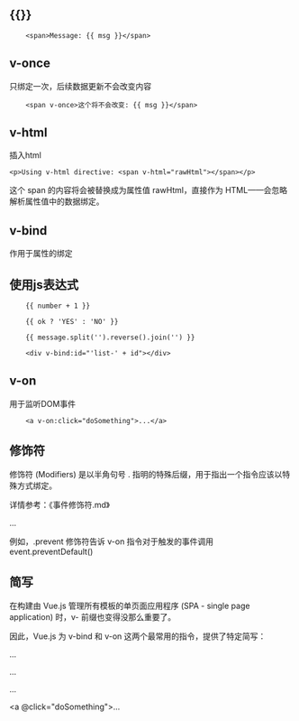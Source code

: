 
## {{}}

```
	<span>Message: {{ msg }}</span>

```

## v-once

只绑定一次，后续数据更新不会改变内容

```
	<span v-once>这个将不会改变: {{ msg }}</span>

```


##  v-html

插入html

```
<p>Using v-html directive: <span v-html="rawHtml"></span></p>
```

这个 span 的内容将会被替换成为属性值 rawHtml，直接作为 HTML——会忽略解析属性值中的数据绑定。


## v-bind

作用于属性的绑定

<div v-bind:id="dynamicId"></div>


## 使用js表达式

```
	{{ number + 1 }}

	{{ ok ? 'YES' : 'NO' }}

	{{ message.split('').reverse().join('') }}

	<div v-bind:id="'list-' + id"></div>

```

## v-on

用于监听DOM事件

```
	<a v-on:click="doSomething">...</a>

```


## 修饰符

修饰符 (Modifiers) 是以半角句号 . 指明的特殊后缀，用于指出一个指令应该以特殊方式绑定。

详情参考：《事件修饰符.md》
<form v-on:submit.prevent="onSubmit">...</form>

例如，.prevent 修饰符告诉 v-on 指令对于触发的事件调用 event.preventDefault()



## 简写

在构建由 Vue.js 管理所有模板的单页面应用程序 (SPA - single page application) 时，v- 前缀也变得没那么重要了。

因此，Vue.js 为 v-bind 和 v-on 这两个最常用的指令，提供了特定简写：

<!-- 完整语法 -->
<a v-bind:href="url">...</a>

<!-- 缩写 -->
<a :href="url">...</a>


<!-- 完整语法 -->
<a v-on:click="doSomething">...</a>

<!-- 缩写 -->
<a @click="doSomething">...</a>
